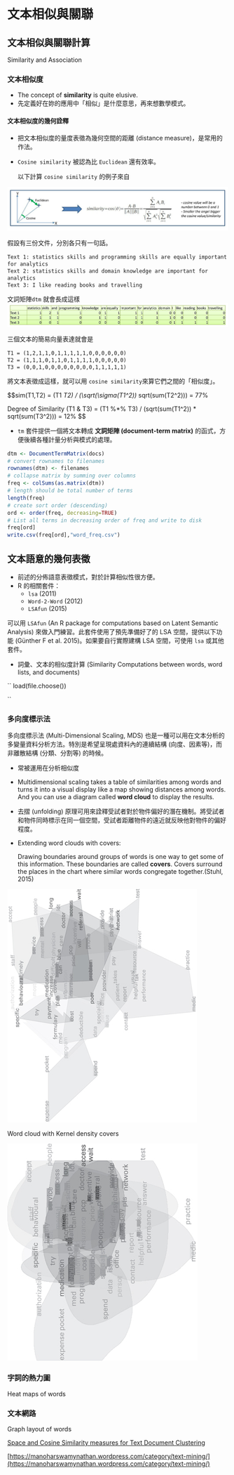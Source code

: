 # 文本相似與關聯

## 文本相似與關聯計算

Similarity and Association

### 文本相似度

* The concept of **similarity** is quite elusive.
* 先定義好在妳的應用中「相似」是什麼意思，再來想數學模式。

#### 文本相似度的幾何詮釋

* 把文本相似度的量度表徵為幾何空間的距離 \(distance measure\)，是常用的作法。
* `Cosine similarity` 被認為比 `Euclidean` 還有效率。 

  以下計算 `cosine similarity` 的例子來自 

![](../../.gitbook/assets/cosine.jpg)

假設有三份文件，分別各只有一句話。

```text
Text 1: statistics skills and programming skills are equally important for analytics
Text 2: statistics skills and domain knowledge are important for analytics
Text 3: I like reading books and travelling
```

文詞矩陣`dtm` 就會長成這樣 ![](../../.gitbook/assets/dtm.jpg)

三個文本的簡易向量表達就會是

```text
T1 = (1,2,1,1,0,1,1,1,1,1,0,0,0,0,0,0)
T2 = (1,1,1,0,1,1,0,1,1,1,1,0,0,0,0,0)
T3 = (0,0,1,0,0,0,0,0,0,0,0,1,1,1,1,1)
```

將文本表徵成這樣，就可以用 `cosine similarity`來算它們之間的「相似度」。

$$sim\(T1,T2\) = \(T1  _T2\) / \(\sqrt\(\sigma\(T1^2\)\)_  sqrt\(sum\(T2^2\)\)\) = 77%

$$
$$
Degree of Similarity (T1 & T3) = (T1 %*% T3) / (sqrt(sum(T1^2)) * sqrt(sum(T3^2))) = 12%
$$

* `tm` 套件提供一個將文本轉成 **文詞矩陣 \(document-term matrix\)** 的函式，方便後續各種計量分析與模式的處理。

```r
dtm <- DocumentTermMatrix(docs)
# convert rownames to filenames
rownames(dtm) <- filenames
# collapse matrix by summing over columns
freq <- colSums(as.matrix(dtm))
# length should be total number of terms
length(freq)
# create sort order (descending)
ord <- order(freq, decreasing=TRUE)
# List all terms in decreasing order of freq and write to disk
freq[ord]
write.csv(freq[ord],"word_freq.csv")
```

## 文本語意的幾何表徵

* 前述的分佈語意表徵模式，對於計算相似性很方便。
* R 的相關套件：
  * `lsa` \(2011\)
  * `Word-2-Word` \(2012\)
  * `LSAfun` \(2015\)

可以用 `LSAfun` \(An R package for computations based on Latent Semantic Analysis\) 來做入門練習。此套件使用了預先準備好了的 LSA 空間，提供以下功能 \(Günther F et al. 2015\)。如果要自行實際建構 LSA 空間，可使用 `lsa` 或其他套件。

* 詞彙、文本的相似度計算 \(Similarity Computations between words, word lists, and documents\)

\`\` load\(file.choose\(\)\)

\`\`

### 多向度標示法

多向度標示法 \(Multi-Dimensional Scaling, MDS\) 也是一種可以用在文本分析的多變量資料分析方法。特別是希望呈現處資料內的連續結構 \(向度、因素等\)，而非離散結構 \(分類、分割等\) 的時候。

* 常被運用在分析相似度
* Multidimensional scaling takes a table of similarities among words and turns it into a visual display like a map showing distances among words. And you can use a diagram called **word cloud** to display the results.
* 去摺 \(unfolding\) 原理可用來詮釋受試者對於物件偏好的潛在機制。將受試者和物件同時標示在同一個空間，受試者距離物件的遠近就反映他對物件的偏好程度。
* Extending word clouds with covers: 

  Drawing boundaries around groups of words is one way to get some of this information. These boundaries are called **covers**. Covers surround the places in the chart where similar words congregate together.\(Stuhl, 2015\)

![Word cloud with convex hull covers](../../.gitbook/assets/wordcloud.jpg)

Word cloud with Kernel density covers

![Word cloud with Kernel density covers](../../.gitbook/assets/wordcloud2.jpg)

### 字詞的熱力圖

Heat maps of words

### 文本網路

Graph layout of words

 [Space and Cosine Similarity measures for Text Document Clustering](http://www.ijert.org/view-pdf/2373/space-and-cosine-similarity-measures-for-text-document-clustering)

 [https://manoharswamynathan.wordpress.com/category/text-mining/](https://manoharswamynathan.wordpress.com/category/text-mining/)

